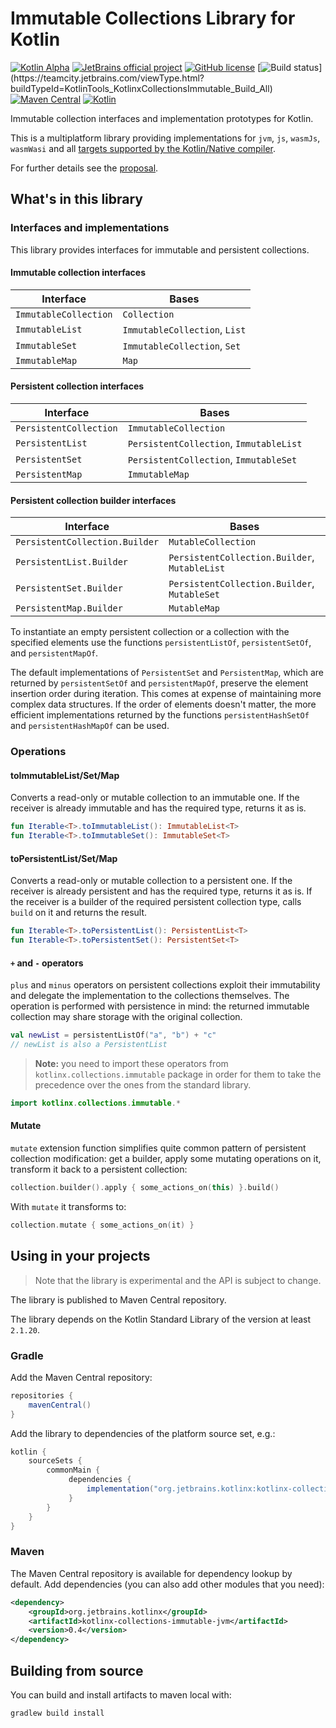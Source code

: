 # Immutable Collections Library for Kotlin

[![Kotlin Alpha](https://kotl.in/badges/alpha.svg)](https://kotlinlang.org/docs/components-stability.html)
[![JetBrains official project](https://jb.gg/badges/official.svg)](https://confluence.jetbrains.com/display/ALL/JetBrains+on+GitHub) 
[![GitHub license](https://img.shields.io/github/license/kotlin/kotlinx.collections.immutable)](LICENSE.txt) 
[![Build status](https://teamcity.jetbrains.com/guestAuth/app/rest/builds/buildType:(id:KotlinTools_KotlinxCollectionsImmutable_Build_All)/statusIcon.svg)](https://teamcity.jetbrains.com/viewType.html?buildTypeId=KotlinTools_KotlinxCollectionsImmutable_Build_All)
[![Maven Central](https://img.shields.io/maven-central/v/org.jetbrains.kotlinx/kotlinx-collections-immutable.svg?label=Maven%20Central)](https://central.sonatype.com/artifact/org.jetbrains.kotlinx/kotlinx-collections-immutable)
[![Kotlin](https://img.shields.io/badge/kotlin-2.1.20-blue.svg?logo=kotlin)](http://kotlinlang.org)


Immutable collection interfaces and implementation prototypes for Kotlin.

This is a multiplatform library providing implementations for `jvm`, `js`, `wasmJs`, `wasmWasi`
and all [targets supported by the Kotlin/Native compiler](https://kotlinlang.org/docs/native-target-support.html).

For further details see the [proposal](proposal.md).

## What's in this library
### Interfaces and implementations

This library provides interfaces for immutable and persistent collections.

#### Immutable collection interfaces    
 
| Interface | Bases 
| ----------| ----- 
| `ImmutableCollection` | `Collection` |
| `ImmutableList` | `ImmutableCollection`, `List` | 
| `ImmutableSet` | `ImmutableCollection`, `Set` | 
| `ImmutableMap` | `Map` |

#### Persistent collection interfaces

| Interface | Bases 
| ----------| ----- 
| `PersistentCollection` | `ImmutableCollection` | 
| `PersistentList` | `PersistentCollection`, `ImmutableList` | 
| `PersistentSet` | `PersistentCollection`, `ImmutableSet` | 
| `PersistentMap` | `ImmutableMap` |

#### Persistent collection builder interfaces

| Interface | Bases 
| ----------| ----- 
| `PersistentCollection.Builder` | `MutableCollection` | 
| `PersistentList.Builder` | `PersistentCollection.Builder`, `MutableList` | 
| `PersistentSet.Builder` | `PersistentCollection.Builder`, `MutableSet` | 
| `PersistentMap.Builder` | `MutableMap` |


To instantiate an empty persistent collection or a collection with the specified elements use the functions 
`persistentListOf`, `persistentSetOf`, and `persistentMapOf`.

The default implementations of `PersistentSet` and `PersistentMap`, which are returned by `persistentSetOf` and `persistentMapOf`,
preserve the element insertion order during iteration. This comes at expense of maintaining more complex data structures.
If the order of elements doesn't matter, the more efficient implementations returned by the functions 
`persistentHashSetOf` and `persistentHashMapOf` can be used.

### Operations

#### toImmutableList/Set/Map

Converts a read-only or mutable collection to an immutable one.
If the receiver is already immutable and has the required type, returns it as is.

```kotlin
fun Iterable<T>.toImmutableList(): ImmutableList<T>
fun Iterable<T>.toImmutableSet(): ImmutableSet<T>
```

#### toPersistentList/Set/Map

Converts a read-only or mutable collection to a persistent one.
If the receiver is already persistent and has the required type, returns it as is.
If the receiver is a builder of the required persistent collection type, calls `build` on it and returns the result.

```kotlin
fun Iterable<T>.toPersistentList(): PersistentList<T>
fun Iterable<T>.toPersistentSet(): PersistentSet<T>
```

#### `+` and `-` operators

`plus` and `minus` operators on persistent collections exploit their immutability
and delegate the implementation to the collections themselves. 
The operation is performed with persistence in mind: the returned immutable collection may share storage 
with the original collection.

```kotlin
val newList = persistentListOf("a", "b") + "c"
// newList is also a PersistentList
```

> **Note:** you need to import these operators from `kotlinx.collections.immutable` package
in order for them to take the precedence over the ones from the 
standard library.

```kotlin
import kotlinx.collections.immutable.*
```
   
#### Mutate

`mutate` extension function simplifies quite common pattern of persistent collection modification: 
get a builder, apply some mutating operations on it, transform it back to a persistent collection:

```kotlin
collection.builder().apply { some_actions_on(this) }.build()
```
    
With `mutate` it transforms to:

```kotlin
collection.mutate { some_actions_on(it) }
```

## Using in your projects

> Note that the library is experimental and the API is subject to change.

The library is published to Maven Central repository.

The library depends on the Kotlin Standard Library of the version at least `2.1.20`.

### Gradle

Add the Maven Central repository:

```groovy
repositories {
    mavenCentral()
}
```

Add the library to dependencies of the platform source set, e.g.:

```groovy
kotlin {
    sourceSets {
        commonMain {
             dependencies {
                 implementation("org.jetbrains.kotlinx:kotlinx-collections-immutable:0.4")
             }
        }
    }
}
```

### Maven

The Maven Central repository is available for dependency lookup by default. 
Add dependencies (you can also add other modules that you need):

```xml
<dependency>
    <groupId>org.jetbrains.kotlinx</groupId>
    <artifactId>kotlinx-collections-immutable-jvm</artifactId>
    <version>0.4</version>
</dependency>
```

## Building from source

You can build and install artifacts to maven local with:

    gradlew build install
